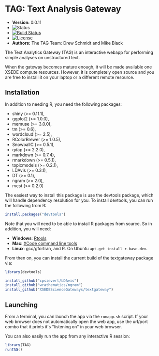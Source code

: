 # TAG: Text Analysis Gateway




* **Version:** 0.0.11
* ![Status](http://img.shields.io/badge/status-In_development_%28UNSTABLE%29-red.svg?style=flat)
* [![Build Status](https://travis-ci.org/XSEDEScienceGateways/textgateway.png)](https://travis-ci.org/XSEDEScienceGateways/textgateway)
* [![License](http://img.shields.io/badge/license-AGPL--3-orange.svg?style=flat)](https://www.gnu.org/licenses/agpl-3.0.html)
* **Authors:** The TAG Team:  Drew Schmidt and Mike Black


The Text Analytics Gateway (TAG) is an interactive webapp for
performing simple analyses on unstructured text.

When the gateway becomes mature enough, it will be made available
one XSEDE compute resources.  However, it is completely open
source and you are free to install it on your laptop or a different
remote resource.


## Installation

In addition to needing R, you need the following packages:

* shiny (>= 0.11.1),
* ggplot2 (>= 1.0.0),
* memuse (>= 3.0.0),
* tm (>= 0.6),
* wordcloud (>= 2.5),
* RColorBrewer (>= 1.0.5),
* SnowballC (>= 0.5.1),
* qdap (>= 2.2.0),
* markdown (>= 0.7.4),
* rmarkdown (>= 0.5.1),
* topicmodels (>= 0.2.1),
* LDAvis (>= 0.3.1),
* DT (>= 0.1),
* ngram (>= 2.0),
* rvest (>= 0.2.0)


The easiest way to install this package is use the devtools package,
which will handle dependency resolution for you.  To install devtools,
you can run the following from R:

```r
install.packages("devtools")
```

Note that you will need to be able to install R packages from
source.  So in addition, you will need:

* **Windows**: [Rtools](http://cran.r-project.org/bin/windows/Rtools/)
* **Mac**: [XCode command line tools](https://developer.apple.com/downloads)
* **Linux**: gcc/gfortran, and R.  On Ubuntu `apt-get install r-base-dev`.

From then on, you can install the current build of the textgateway
package via:

```r
library(devtools)

install_github("cpsievert/LDAvis")
install_github("wrathematics/ngram")
install_github("XSEDEScienceGateways/textgateway")
```




## Launching

From a terminal, you can launch the app via the `runapp.sh` script.
If your web browser does not automatically open the web app, use
the url/port combo that it prints it's "listening on" in your
web browser.

You can also easily run the app from any interactive R session:

```r
library(TAG)
runTAG()
```

